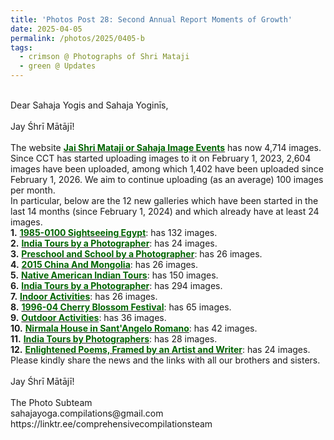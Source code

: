 ```yaml
---
title: 'Photos Post 28: Second Annual Report Moments of Growth'
date: 2025-04-05
permalink: /photos/2025/0405-b
tags:
  - crimson @ Photographs of Shri Mataji
  - green @ Updates
---
```


<p>
<br>
Dear Sahaja Yogis and Sahaja Yoginīs,<br>
<br>
Jay Śhrī Mātājī!<br>
<br>
The website <a href="https://imageevent.com/sahaja"> <font color="DarkGreen"><b>Jai Shri Mataji or Sahaja Image Events</b></font></a> has now 4,714 images. Since CCT has started uploading images to it on February 1, 2023, 2,604 images have been uploaded, among which 1,402 have been uploaded since February 1, 2026. We aim to continue uploading (as an average) 100 images per month.<br>
In particular, below are the 12 new galleries which have been started in the last 14 months (since February 1, 2024) and which already have at least 24 images.<br>
<b>1.</b> <a href="https://imageevent.com/sahaja/momentsofgrowth/19850100sightseeingegypt"> <font color="DarkGreen"><b>1985-0100 Sightseeing Egypt</b></font></a>: has 132 images.<br>
<b>2.</b> <a href="https://imageevent.com/sahaja/momentsofgrowth/indiatoursbyalessandrapallini"> <font color="DarkGreen"><b>India Tours by a Photographer</b></font></a>: has 24 images.<br>
<b>3.</b> <a href="https://imageevent.com/sahaja/momentsofgrowth/preschoolandschoolbyalessandrapall"> <font color="DarkGreen"><b>Preschool and School by a Photographer</b></font></a>: has 26 images.<br>
<b>4.</b> <a href="https://imageevent.com/sahaja/art/photographicartofannamancini/https://imageevent.com/sahaja/art/photographicartofannamancini/2015chinaandmongolia"> <font color="DarkGreen"><b>2015 China And Mongolia</b></font></a>: has 26 images.<br>
<b>5.</b> <a href="https://imageevent.com/sahaja/momentsofgrowth/nativeamericanindiantoursbyannaman"> <font color="DarkGreen"><b>Native American Indian Tours</b></font></a>: has 150 images.<br>
<b>6.</b> <a href="https://imageevent.com/sahaja/momentsofgrowth/indiatoursbyrosalynannetildesley"> <font color="DarkGreen"><b>India Tours by a Photographer</b></font></a>: has  294 images.<br>
<b>7.</b> <a href="https://imageevent.com/sahaja/momentsofgrowth/indooractivities"> <font color="DarkGreen"><b>Indoor Activities</b></font></a>: has 26 images.<br>
<b>8.</b> <a href="https://imageevent.com/sahaja/art/photographicartofjobajescu/199604cherryblossomfestival"> <font color="DarkGreen"><b>1996-04 Cherry Blossom Festival</b></font></a>: has 65 images.<br>
<b>9.</b> <a href="https://imageevent.com/sahaja/momentsofgrowth/outdooractivities"> <font color="DarkGreen"><b>Outdoor Activities</b></font></a>: has  36 images.<br>
<b>10.</b> <a href="https://imageevent.com/sahaja/shrimatajisplaces/nirmalahouseinsantangeloromano"> <font color="DarkGreen"><b>Nirmala House in Sant'Angelo Romano</b></font></a>: has  42 images.<br>
<b>11.</b> <a href="https://imageevent.com/sahaja/momentsofgrowth/indiatoursbysaugstads"> <font color="DarkGreen"><b>India Tours by Photographers</b></font></a>: has 28 images.<br>
<b>12.</b> <a href="https://imageevent.com/sahaja/art/enlightenedpoemsframedbyedsaugstad"> <font color="DarkGreen"><b>Enlightened Poems, Framed by an Artist and Writer</b></font></a>: has  24 images.<br>
Please kindly share the news and the links with all our brothers and sisters.<br>
<br>
Jay Śhrī Mātājī!<br>
<br>
The Photo Subteam<br>
sahajayoga.compilations@gmail.com<br>
https://linktr.ee/comprehensivecompilationsteam<br>
</p>